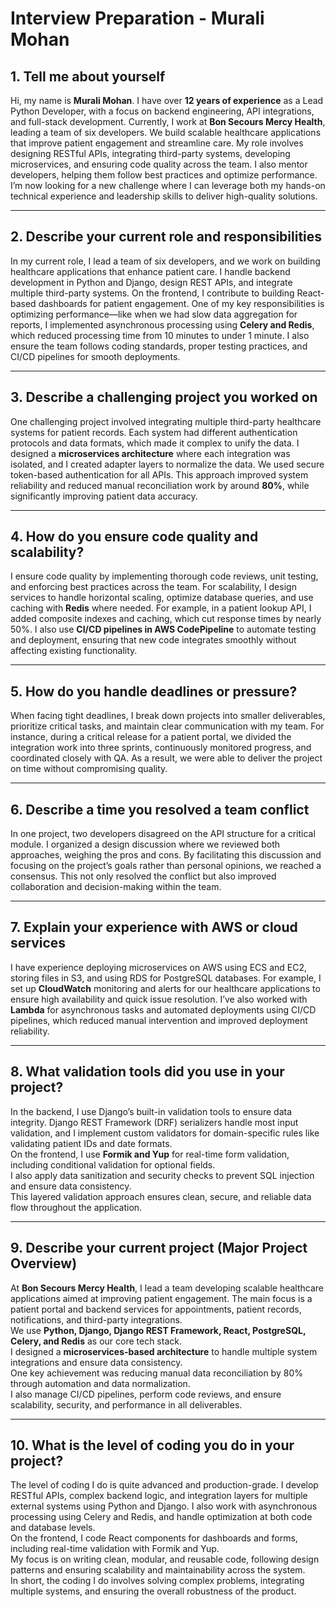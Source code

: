 # Interview Preparation - Murali Mohan

## 1. Tell me about yourself
Hi, my name is **Murali Mohan**. I have over **12 years of experience** as a Lead Python Developer, with a focus on backend engineering, API integrations, and full-stack development. 
Currently, I work at **Bon Secours Mercy Health**, leading a team of six developers. We build scalable healthcare applications that improve patient engagement and streamline care. 
My role involves designing RESTful APIs, integrating third-party systems, developing microservices, and ensuring code quality across the team. 
I also mentor developers, helping them follow best practices and optimize performance. I’m now looking for a new challenge where I can leverage both my hands-on technical experience and leadership skills to deliver high-quality solutions.

---

## 2. Describe your current role and responsibilities
In my current role, I lead a team of six developers, and we work on building healthcare applications that enhance patient care. 
I handle backend development in Python and Django, design REST APIs, and integrate multiple third-party systems. 
On the frontend, I contribute to building React-based dashboards for patient engagement. 
One of my key responsibilities is optimizing performance—like when we had slow data aggregation for reports, I implemented asynchronous processing using **Celery and Redis**, which reduced processing time from 10 minutes to under 1 minute. 
I also ensure the team follows coding standards, proper testing practices, and CI/CD pipelines for smooth deployments.

---

## 3. Describe a challenging project you worked on
One challenging project involved integrating multiple third-party healthcare systems for patient records. 
Each system had different authentication protocols and data formats, which made it complex to unify the data. 
I designed a **microservices architecture** where each integration was isolated, and I created adapter layers to normalize the data. 
We used secure token-based authentication for all APIs. 
This approach improved system reliability and reduced manual reconciliation work by around **80%**, while significantly improving patient data accuracy.

---

## 4. How do you ensure code quality and scalability?
I ensure code quality by implementing thorough code reviews, unit testing, and enforcing best practices across the team. 
For scalability, I design services to handle horizontal scaling, optimize database queries, and use caching with **Redis** where needed. 
For example, in a patient lookup API, I added composite indexes and caching, which cut response times by nearly 50%. 
I also use **CI/CD pipelines in AWS CodePipeline** to automate testing and deployment, ensuring that new code integrates smoothly without affecting existing functionality.

---

## 5. How do you handle deadlines or pressure?
When facing tight deadlines, I break down projects into smaller deliverables, prioritize critical tasks, and maintain clear communication with my team. 
For instance, during a critical release for a patient portal, we divided the integration work into three sprints, continuously monitored progress, and coordinated closely with QA. 
As a result, we were able to deliver the project on time without compromising quality.

---

## 6. Describe a time you resolved a team conflict
In one project, two developers disagreed on the API structure for a critical module. 
I organized a design discussion where we reviewed both approaches, weighing the pros and cons. 
By facilitating this discussion and focusing on the project’s goals rather than personal opinions, we reached a consensus. 
This not only resolved the conflict but also improved collaboration and decision-making within the team.

---

## 7. Explain your experience with AWS or cloud services
I have experience deploying microservices on AWS using ECS and EC2, storing files in S3, and using RDS for PostgreSQL databases. 
For example, I set up **CloudWatch** monitoring and alerts for our healthcare applications to ensure high availability and quick issue resolution. 
I’ve also worked with **Lambda** for asynchronous tasks and automated deployments using CI/CD pipelines, which reduced manual intervention and improved deployment reliability.

---

## 8. What validation tools did you use in your project?
In the backend, I use Django’s built-in validation tools to ensure data integrity. Django REST Framework (DRF) serializers handle most input validation, and I implement custom validators for domain-specific rules like validating patient IDs and date formats.  
On the frontend, I use **Formik and Yup** for real-time form validation, including conditional validation for optional fields.  
I also apply data sanitization and security checks to prevent SQL injection and ensure data consistency.  
This layered validation approach ensures clean, secure, and reliable data flow throughout the application.

---

## 9. Describe your current project (Major Project Overview)
At **Bon Secours Mercy Health**, I lead a team developing scalable healthcare applications aimed at improving patient engagement. 
The main focus is a patient portal and backend services for appointments, patient records, notifications, and third-party integrations.  
We use **Python, Django, Django REST Framework, React, PostgreSQL, Celery, and Redis** as our core tech stack.  
I designed a **microservices-based architecture** to handle multiple system integrations and ensure data consistency.  
One key achievement was reducing manual data reconciliation by 80% through automation and data normalization.  
I also manage CI/CD pipelines, perform code reviews, and ensure scalability, security, and performance in all deliverables.

---

## 10. What is the level of coding you do in your project?
The level of coding I do is quite advanced and production-grade. 
I develop RESTful APIs, complex backend logic, and integration layers for multiple external systems using Python and Django. 
I also work with asynchronous processing using Celery and Redis, and handle optimization at both code and database levels.  
On the frontend, I code React components for dashboards and forms, including real-time validation with Formik and Yup.  
My focus is on writing clean, modular, and reusable code, following design patterns and ensuring scalability and maintainability across the system.  
In short, the coding I do involves solving complex problems, integrating multiple systems, and ensuring the overall robustness of the product.
